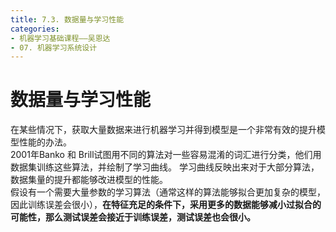 ```yaml
---
title: 7.3. 数据量与学习性能
categories: 
- 机器学习基础课程——吴恩达
- 07. 机器学习系统设计
---
```

# 数据量与学习性能
在某些情况下，获取大量数据来进行机器学习并得到模型是一个非常有效的提升模型性能的办法。  
2001年Banko 和 Brill试图用不同的算法对一些容易混淆的词汇进行分类，他们用数据集训练这些算法，并绘制了学习曲线。 学习曲线反映出来对于大部分算法，数据集量的提升都能够改进模型的性能。  
假设有一个需要大量参数的学习算法（通常这样的算法能够拟合更加复杂的模型，因此训练误差会很小），**在特征充足的条件下，采用更多的数据能够减小过拟合的可能性，那么测试误差会接近于训练误差，测试误差也会很小。**  
